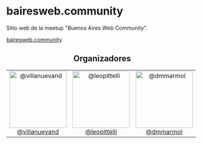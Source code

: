# bairesweb.community
Sitio web de la meetup "Buenos Aires Web Community". 

[bairesweb.community](bairesweb.community)

<h2 align="center">Organizadores</h2>

<table width="100%">
  <tbody width="100%">
    <tr width="100%">
      <td align="center" width="33.33%">
        <a href="https://github.com/villanuevand">
          <img 
            alt="@villanuevand"
            width="150" height="150" 
            src="https://avatars1.githubusercontent.com/u/1209238?v=4&s=460">
          </br>
          @villanuevand
        </a>
      </td>
      <td align="center" width="33.33%">
        <a href="https://github.com/leopittelli">
          <img 
            alt="@leopittelli"
            width="150" height="150" 
            src="https://avatars1.githubusercontent.com/u/18401302?v=4&s=460">
          </br>
          @leopittelli
        </a>
      </td>
      <td align="center" width="33.33%">
        <a href="https://github.com/dmmarmol">
          <img 
            alt="@dmmarmol"
            width="150" height="150" 
            src="https://avatars3.githubusercontent.com/u/7168972?v=4&s=460">
          </br>
          @dmmarmol
        </a>
      </td>
    </tr>
  <tbody>
</table>
